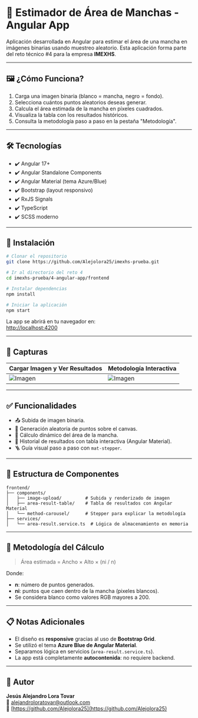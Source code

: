 
# 🧪 Estimador de Área de Manchas - Angular App

Aplicación desarrollada en Angular para estimar el área de una mancha en imágenes binarias usando muestreo aleatorio. Esta aplicación forma parte del reto técnico #4 para la empresa **IMEXHS**.

---

## 🖼️ ¿Cómo Funciona?

1. Carga una imagen binaria (blanco = mancha, negro = fondo).
2. Selecciona cuántos puntos aleatorios deseas generar.
3. Calcula el área estimada de la mancha en píxeles cuadrados.
4. Visualiza la tabla con los resultados históricos.
5. Consulta la metodología paso a paso en la pestaña "Metodología".

---

## 🛠️ Tecnologías

- ✔️ Angular 17+
- ✔️ Angular Standalone Components
- ✔️ Angular Material (tema Azure/Blue)
- ✔️ Bootstrap (layout responsivo)
- ✔️ RxJS Signals
- ✔️ TypeScript
- ✔️ SCSS moderno

---

## 🚀 Instalación

```bash
# Clonar el repositorio
git clone https://github.com/Alejolora25/imexhs-prueba.git

# Ir al directorio del reto 4
cd imexhs-prueba/4-angular-app/frontend

# Instalar dependencias
npm install

# Iniciar la aplicación
npm start
```

La app se abrirá en tu navegador en:  
[http://localhost:4200](http://localhost:4200)

---

## 📸 Capturas

| Cargar Imagen y Ver Resultados | Metodología Interactiva |
|-------------------------------|--------------------------|
| ![Imagen](https://via.placeholder.com/400x200?text=Preview) | ![Imagen](https://via.placeholder.com/400x200?text=Step-by-step) |

---

## ✅ Funcionalidades

- 📤 Subida de imagen binaria.
- 🎯 Generación aleatoria de puntos sobre el canvas.
- 🧮 Cálculo dinámico del área de la mancha.
- 🧾 Historial de resultados con tabla interactiva (Angular Material).
- 🪜 Guía visual paso a paso con `mat-stepper`.

---

## 📂 Estructura de Componentes

```
frontend/
├── components/
│   ├── image-upload/         # Subida y renderizado de imagen
│   ├── area-result-table/    # Tabla de resultados con Angular Material
│   └── method-carousel/      # Stepper para explicar la metodología
├── services/
│   └── area-result.service.ts  # Lógica de almacenamiento en memoria
```

---

## 🧠 Metodología del Cálculo

> Área estimada = Ancho × Alto × (ni / n)

Donde:
- **n**: número de puntos generados.
- **ni**: puntos que caen dentro de la mancha (pixeles blancos).
- Se considera blanco como valores RGB mayores a 200.

---

## 📋 Notas Adicionales

- El diseño es **responsive** gracias al uso de **Bootstrap Grid**.
- Se utilizó el tema **Azure Blue de Angular Material**.
- Separamos lógica en servicios (`area-result.service.ts`).
- La app está completamente **autocontenida**: no requiere backend.

---

## 👤 Autor

**Jesús Alejandro Lora Tovar**  
📧 alejandroloratovar@outlook.com  
🔗 [https://github.com/Alejolora25](https://github.com/Alejolora25)

